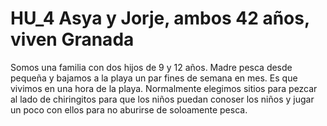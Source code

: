 # HU_4 Asya y Jorje, ambos 42 años, viven Granada
Somos una familia con dos hijos de 9 y 12 años. Madre pesca desde pequeña y bajamos a la playa un par fines de semana en mes. Es que vivimos en una hora de la playa. Normalmente elegimos sitios para pezcar al lado de chiringitos para que los niños puedan conoser los niños y jugar un poco con ellos para no aburirse de soloamente pesca.
